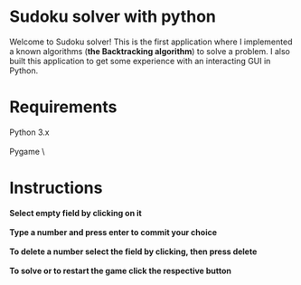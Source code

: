 # Sudoku solver with python

Welcome to Sudoku solver! This is the first application where I implemented a known algorithms (**the Backtracking algorithm**) to solve a problem. I also built this application to get some experience with an interacting GUI in Python.

# Requirements

Python 3.x \
\
Pygame \

# Instructions

**Select empty field by clicking on it** \
\
**Type a number and press enter to commit your choice** \
\
**To delete a number select the field by clicking, then press delete** \
\
**To solve or to restart the game click the respective button**
